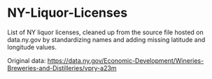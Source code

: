 # NY-Liquor-Licenses
List of NY liquor licenses, cleaned up from the source file hosted on data.ny.gov by standardizing names and adding missing latitude and longitude values.

Original data: https://data.ny.gov/Economic-Development/Wineries-Breweries-and-Distilleries/vpry-a23m
